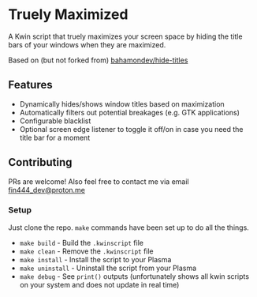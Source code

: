 # Truely Maximized

A Kwin script that truely maximizes your screen space by hiding the title bars of your windows when they are maximized.

Based on (but not forked from) [bahamondev/hide-titles](https://github.com/bahamondev/hide-titles)

## Features

* Dynamically hides/shows window titles based on maximization
* Automatically filters out potential breakages (e.g. GTK applications)
* Configurable blacklist
* Optional screen edge listener to toggle it off/on in case you need the title bar for a moment

## Contributing

PRs are welcome! Also feel free to contact me via email [fin444_dev@proton.me](mailto:fin444_dev@proton.me)

### Setup

Just clone the repo. `make` commands have been set up to do all the things.

* `make build` - Build the `.kwinscript` file
* `make clean` - Remove the `.kwinscript` file
* `make install` - Install the script to your Plasma
* `make uninstall` - Uninstall the script from your Plasma
* `make debug` - See `print()` outputs (unfortunately shows all kwin scripts on your system and does not update in real time)
